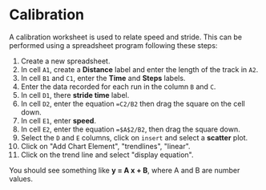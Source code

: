 # Calibration

A calibration worksheet is used to relate speed and stride. This can be performed using a spreadsheet program following these steps:

1. Create a new spreadsheet.
2. In cell ``A1``, create a **Distance** label and enter the length of the track in ``A2``.
3. In cell ``B1`` and ``C1``, enter the **Time** and **Steps** labels.
4. Enter the data recorded for each run in the column ``B`` and ``C``.
5. In cell ``D1``, there **stride time** label.
6. In cell ``D2``, enter the equation ``=C2/B2`` then drag the square on the cell down.
7. In cell ``E1``, enter **speed**.
8. In cell ``E2``, enter the equation ``=$A$2/B2``, then drag the square down.
9. Select the ``D`` and ``E`` columns, click on ``insert`` and select a **scatter** plot.
10. Click on "Add Chart Element", "trendlines", "linear".
11. Click on the trend line and select "display equation".

You should see something like **y = A x + B**, where A and B are number values.
